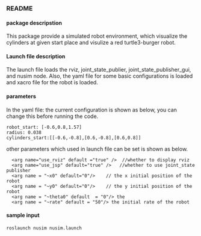 ### README

#### package descripstion

This package provide a simulated robot environment, which visualize the cylinders at given start place and visulize a red turtle3-burger robot.

#### Launch file description

The launch file loads the rviz, joint_state_publier, joint_state_publisher_gui, and nusim node. Also, the yaml file for some basic configurations is loaded and xacro file for the robot is loaded.

#### parameters

In the yaml file: the current configuration is shown as below, you can change this before running the code.

```
robot_start: [-0.6,0.8,1.57]
radius: 0.038
cylinders_start:[[-0.6,-0.8],[0.6,-0.8],[0.6,0.8]]
```

other parameters which used in launch file can be set is shown as below.

```
  <arg name="use_rviz" default ="true" />  //whether to display rviz
  <arg name="use_jsp" default="true" />   //whether to use joint_state publisher
  <arg name = "~x0" default="0"/>    // the x initial position of the robot
  <arg name = "~y0" default="0"/>	 // the y initial position of the robot
  <arg name = "~theta0" default  = "0"/> the 
  <arg name = "~rate" default = "50"/> the initial rate of the robot
```

#### sample input

```
roslaunch nusim nusim.launch
```

